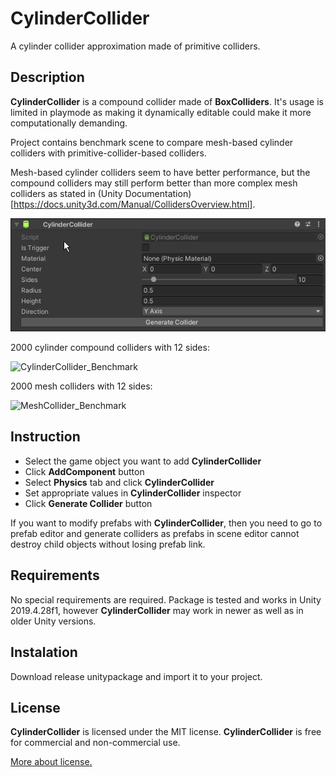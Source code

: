# CylinderCollider
A cylinder collider approximation made of primitive colliders.

## Description
**CylinderCollider** is a compound collider made of **BoxColliders**. It's usage is limited in 
playmode as making it dynamically editable could make it more computationally demanding.

Project contains benchmark scene to compare mesh-based cylinder colliders with
primitive-collider-based colliders.

Mesh-based cylinder colliders seem to have better performance, but the compound colliders may 
still perform better than more complex mesh colliders as stated in
(Unity Documentation)[https://docs.unity3d.com/Manual/CollidersOverview.html].

![Screenshot of inspector](Media/Screenshot_Inspector.png "Screenshot of inspector")

2000 cylinder compound colliders with 12 sides:

![CylinderCollider_Benchmark](Media/CylinderCollider_Benchmark.gif "CylinderCollider_Benchmark")

2000 mesh colliders with 12 sides:

![MeshCollider_Benchmark](Media/MeshCollider_Benchmark.gif "MeshCollider_Benchmark")

## Instruction
 * Select the game object you want to add **CylinderCollider**
 * Click **AddComponent** button
 * Select **Physics** tab and click **CylinderCollider**
 * Set appropriate values in **CylinderCollider** inspector
 * Click **Generate Collider** button

If you want to modify prefabs with **CylinderCollider**, then you need to go to prefab editor and
generate colliders as prefabs in scene editor cannot destroy child objects without losing prefab 
link.

## Requirements
No special requirements are required. Package is tested and works in Unity 2019.4.28f1, however **CylinderCollider** may work in newer as well as in older Unity versions.

## Instalation
Download release unitypackage and import it to your project.

## License
**CylinderCollider** is licensed under the MIT license. **CylinderCollider** is free for commercial and non-commercial use.

[More about license.](./LICENSE)
